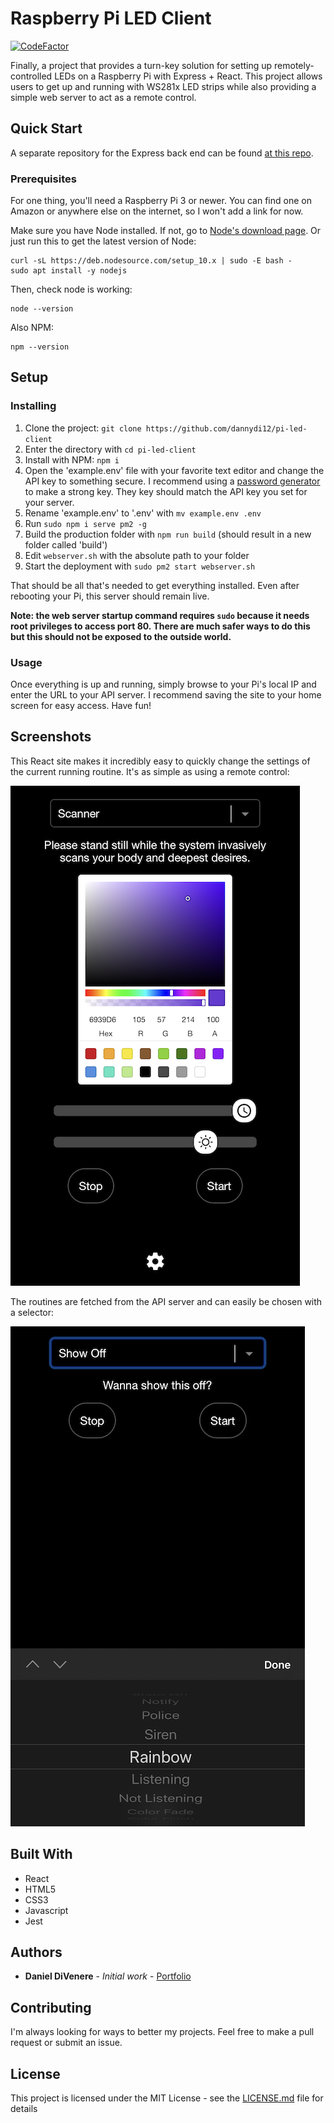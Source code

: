 

# Raspberry Pi LED Client

[![CodeFactor](https://www.codefactor.io/repository/github/dannydi12/pi-led-client/badge)](https://www.codefactor.io/repository/github/dannydi12/pi-led-client)

Finally, a project that provides a turn-key solution for setting up remotely-controlled LEDs on a Raspberry Pi with Express + React. This project allows users to get up and running with WS281x LED strips while also providing a simple web server to act as a remote control.

## Quick Start

A separate repository for the Express back end can be found [at this repo](https://github.com/dannydi12/pi-led-server).

### Prerequisites

For one thing, you'll need a Raspberry Pi 3 or newer. You can find one on Amazon or anywhere else on the internet, so I won't add a link for now.

Make sure you have Node installed. If not, go to [Node's download page]([https://nodejs.org/en/](https://nodejs.org/en/)). 
Or just run this to get the latest version of Node:
```
curl -sL https://deb.nodesource.com/setup_10.x | sudo -E bash -
sudo apt install -y nodejs
```
Then, check node is working:
```
node --version
```
Also NPM:
```
npm --version
```

## Setup

### Installing

1. Clone the project: `git clone https://github.com/dannydi12/pi-led-client`
2. Enter the directory with `cd pi-led-client` 
3. Install with NPM: `npm i`
4. Open the 'example.env' file with your favorite text editor and change the API key to something secure. I recommend using a [password generator]([https://passwordsgenerator.net/](https://passwordsgenerator.net/)) to make a strong key. They key should match the API key you set for your server.
5. Rename 'example.env' to '.env' with `mv example.env .env`
6. Run `sudo npm i serve pm2 -g`
7. Build the production folder with `npm run build` (should result in a new folder called 'build')
8. Edit `webserver.sh` with the absolute path to your folder
10. Start the deployment with `sudo pm2 start webserver.sh`

That should be all that's needed to get everything installed. Even after rebooting your Pi, this server should remain live.

**Note: the web server startup command requires `sudo` because it needs root privileges to access port 80.  There are much safer ways to do this but this should not be exposed to the outside world.**

### Usage

Once everything is up and running, simply browse to your Pi's local IP and enter the URL to your API server. I recommend saving the site to your home screen for easy access. Have fun!

## Screenshots

This React site makes it incredibly easy to quickly change the settings of the current running routine. It's as simple as using a remote control:

![control each routine](screens/dashboard.PNG)

The routines are fetched from the API server and can easily be chosen with a selector:

![select different routines](screens/select.PNG)

## Built With

* React
* HTML5
* CSS3
* Javascript
* Jest

## Authors

* **Daniel DiVenere** - *Initial work* - [Portfolio](https://imdan.io)

## Contributing

I'm always looking for ways to better my projects. Feel free to make a pull request or submit an issue.

## License

This project is licensed under the MIT License - see the [LICENSE.md](LICENSE.md) file for details
